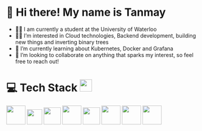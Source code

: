 # 👋 Hi there! My name is Tanmay

- :man_student: I am currently a student at the University of Waterloo
- :technologist: I’m interested in Cloud technologies, Backend development, building new things and inverting binary trees
- 🌱 I’m currently learning about Kubernetes, Docker and Grafana
- 💞️ I’m looking to collaborate on anything that sparks my interest, so feel free to reach out!

# 💻 Tech Stack <img src = "https://media2.giphy.com/media/QssGEmpkyEOhBCb7e1/giphy.gif?cid=ecf05e47a0n3gi1bfqntqmob8g9aid1oyj2wr3ds3mg700bl&rid=giphy.gif" width = 32px>

<img height=50 src="https://cdn.jsdelivr.net/gh/devicons/devicon/icons/python/python-original.svg"/> <img height=40 src="https://cdn.jsdelivr.net/gh/devicons/devicon/icons/kotlin/kotlin-original.svg" /> <img height=45 src="https://cdn.jsdelivr.net/gh/devicons/devicon/icons/csharp/csharp-original.svg" /> <img height = 50 src="https://cdn.jsdelivr.net/gh/devicons/devicon/icons/dot-net/dot-net-original-wordmark.svg" /> <img height=45 src="https://cdn.jsdelivr.net/gh/devicons/devicon/icons/cplusplus/cplusplus-original.svg" /> <img height = 50 src="https://cdn.jsdelivr.net/gh/devicons/devicon/icons/microsoftsqlserver/microsoftsqlserver-plain.svg" />
<img height = 50 src="https://cdn.jsdelivr.net/gh/devicons/devicon/icons/mysql/mysql-original.svg" /> <img height = 50 src="https://cdn.jsdelivr.net/gh/devicons/devicon/icons/sqlite/sqlite-original.svg" />
          
          
          
          
<!---
T-Khurana/T-Khurana is a ✨ special ✨ repository because its `README.md` (this file) appears on your GitHub profile.
You can click the Preview link to take a look at your changes.
--->
